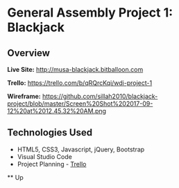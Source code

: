 # General Assembly Project 1: Blackjack
## Overview

**Live Site:** <http://musa-blackjack.bitballoon.com>

**Trello:** <https://trello.com/b/qRQrcKqi/wdi-project-1>


**Wireframe:** <https://github.com/sillah2010/blackjack-project/blob/master/Screen%20Shot%202017-09-12%20at%2012.45.32%20AM.png>


## Technologies Used
 * HTML5, CSS3, Javascript, jQuery, Bootstrap
 * Visual Studio Code
 * Project Planning - [Trello](musa-blackjack.bitballoon.com)

** Up   